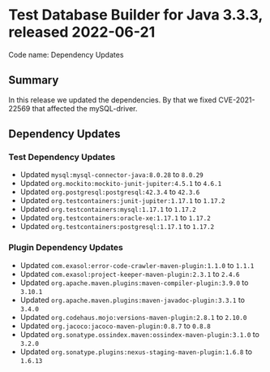 # Test Database Builder for Java 3.3.3, released 2022-06-21

Code name: Dependency Updates

## Summary

In this release we updated the dependencies. By that we fixed CVE-2021-22569 that affected the mySQL-driver.

## Dependency Updates

### Test Dependency Updates

* Updated `mysql:mysql-connector-java:8.0.28` to `8.0.29`
* Updated `org.mockito:mockito-junit-jupiter:4.5.1` to `4.6.1`
* Updated `org.postgresql:postgresql:42.3.4` to `42.3.6`
* Updated `org.testcontainers:junit-jupiter:1.17.1` to `1.17.2`
* Updated `org.testcontainers:mysql:1.17.1` to `1.17.2`
* Updated `org.testcontainers:oracle-xe:1.17.1` to `1.17.2`
* Updated `org.testcontainers:postgresql:1.17.1` to `1.17.2`

### Plugin Dependency Updates

* Updated `com.exasol:error-code-crawler-maven-plugin:1.1.0` to `1.1.1`
* Updated `com.exasol:project-keeper-maven-plugin:2.3.1` to `2.4.6`
* Updated `org.apache.maven.plugins:maven-compiler-plugin:3.9.0` to `3.10.1`
* Updated `org.apache.maven.plugins:maven-javadoc-plugin:3.3.1` to `3.4.0`
* Updated `org.codehaus.mojo:versions-maven-plugin:2.8.1` to `2.10.0`
* Updated `org.jacoco:jacoco-maven-plugin:0.8.7` to `0.8.8`
* Updated `org.sonatype.ossindex.maven:ossindex-maven-plugin:3.1.0` to `3.2.0`
* Updated `org.sonatype.plugins:nexus-staging-maven-plugin:1.6.8` to `1.6.13`
